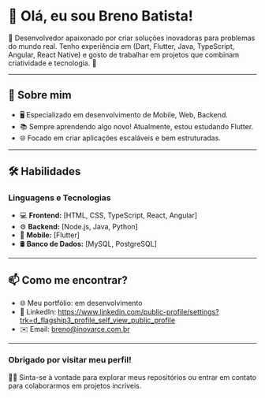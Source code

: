 # 👋 Olá, eu sou Breno Batista!

🎯 Desenvolvedor apaixonado por criar soluções inovadoras para problemas do mundo real. Tenho experiência em (Dart, Flutter, Java, TypeScript, Angular, React Native) e gosto de trabalhar em projetos que combinam criatividade e tecnologia. 🚀  

---

## 🌟 Sobre mim  
- 🖥️ Especializado em desenvolvimento de Mobile, Web, Backend.  
- 📚 Sempre aprendendo algo novo! Atualmente, estou estudando Flutter.  
- 🌐 Focado em criar aplicações escaláveis e bem estruturadas.  

---

## 🛠️ Habilidades  
### Linguagens e Tecnologias  
- 💻 **Frontend:** [HTML, CSS, TypeScript, React, Angular]  
- ⚙️ **Backend:** [Node.js, Java, Python]  
- 📱 **Mobile:** [Flutter]  
- 🛢️ **Banco de Dados:** [MySQL, PostgreSQL]  

---

## 📫 Como me encontrar?  
- 🌐 Meu portfólio: em desenvolvimento  
- 💼 LinkedIn: https://www.linkedin.com/public-profile/settings?trk=d_flagship3_profile_self_view_public_profile
- ✉️ Email: breno@inovarce.com.br

---

### Obrigado por visitar meu perfil!  
👨‍💻 Sinta-se à vontade para explorar meus repositórios ou entrar em contato para colaborarmos em projetos incríveis.  
